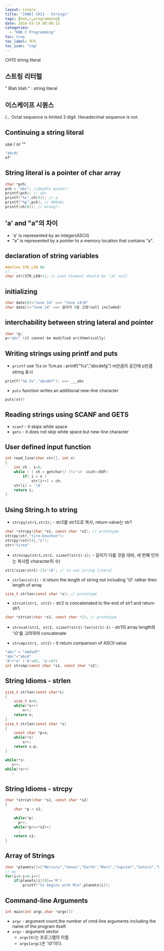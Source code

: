 ```yaml
---
layout: single
title: "[KNK] CH13 - Strings"
tags: [knk,c,programming]
date: 2018-03-19 00:00:13
categories:
  - "KNK C Programming"
toc: true
toc_label: 목차
toc_icon: "cog"
---
```

CH13 string literal

## 스트링 리터럴
" Blah blah " : string literal

## 이스케이프 시퀀스 
/...
    Octal sequence is limited 3 digit.
    Hexadecimal sequence is not.

## Continuing a string literal
use / or ""
```c
"abcd/ 
ef"
```

## String literal is a pointer of char array
```c
char *pch;
pch = "abc"; //double quote!!
printf(pch); // abc
printf("%c",ch[0]); // a
printf("%p",pch); // 090abc
printf(ch[0]); // wrong!!
```

## 'a' and "a"의 차이
* 'a' is represented by an integer(ASCII)
* "a" is represented by a pointer to a memory location that contains "a".

## declaration of string variables
```c
#define STR_LEN 80
// ...
char str[STR_LEN+1]; // Last element should be '\0' null
```

## initializing
```c
char date[8]="June 14" ==> "June 14\0"
char date[]="June 14" ==> 길이가 8로 고정(null included)
```

## interchability between string lateral and pointer
```c
char *p;
p="abc" (it cannot be modified arithmetically)
```

## Writing strings using printf and puts
- <code>printf</code> use %s or %m.ps : printf("%s","abcdefg") m만큼의 공간에 p만큼 string 표시
```c
printf("%6.3s","abcdef"); ==> ___abc
```
- <code>puts</code> function writes an additional new-line character
```c
puts(str)
```

## Reading strings using SCANF and GETS
- <code>scanf</code> - it skips white space
- <code>gets</code> - it does not skip white space but new-line character

## User defined input function
```c
int read_line(char str[], int n)
{
    int ch , i=0;
    while ( ( ch = getchar() )!='\n' &&ch!=EOF)
        if( i < n )
            str[i++] = ch;
    str[i] = '\0'
    return i;
}
```

## Using String.h to string
- <code>strcpy(str1,str2);</code> - str2를 str1으로 복사, return value는 str1

```c
char *strcpy(char *s1, const char *s2); // prototype
strcpy(str,"tire-bouchon");
strcpy(&str[4],"a");
str="tirea"
```

- <code>strncopy(str1,str2, sizeof(str1)-1);</code> - 길이가 다를 것을 대비, 세 번째 인자는 복사할 character의 수)
```c
str1[size(str1)-1]='\0'; // to use string literal
```

- <code>strlen(str1)</code> - it return the length of string not including '\0' rather then length of array
```c
size_t strlen(const char *s); // prototype
```

- <code>strcat(str1, str2)</code> - str2 is concatenated to the end of str1 and return str1.
```c
char *strcat(char *s1, const char *2); // prototype
```

- <code>strncat(str1, str2, sizeof(str1)-len(str1)-1)</code> -  str1의 array length와 '\0'를 고려하여 concatenate

- <code>strcmp(str1, str2)</code> - it return comparison of ASCII value
```c
"abc" < "abdsdf"
"abc"<"abcd"
"A"<"a" ('A'=65, 'a'=97)
int strcmp(const char *s1, const char *s2);
```

## String Idioms - strlen
```c
size_t strlen(const char*s)
{
    size_t n=0;
    while(*s++)
        n++;
    return n;
}
size_t strlen(const char *s)
{
    const char *p=s;
    while(*s)
        s++;
    return s-p;
}
```

```c
while(*s)
   s++;
while(*s++)
   ;
```

## String Idioms - strcpy
```c
char *strcat(char *s1, const char *s2)
{
    char *p = s1;

    while(*p)
      p++;
    while(*p++=*s2++)
      ;
    return s1;
}
```

## Array of Strings
```c
char *planets[]={"Mercury","Venus","Earth","Mars","Jupiter","Saturn","Uranus","Neptune"};
// ex
for(i=0;i<8;i++)
    if(planets[i][0]=='M')
        printf("%s begins with M\n",planets[i]);
```

## Command-line Arguments
```c
int main(int argc,char *argv[])
```
* <code>argc</code> - argument count,the number of cmd-line arguments including the name of the program itself.
* <code>argv</code> - argument vector
  * <code>argv[0]</code>는 프로그램의 이름
  * <code>argv[argc]</code>은 '\0'이다.
